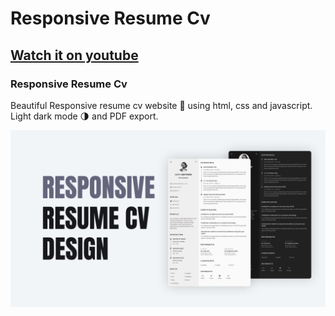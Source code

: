 # Responsive Resume Cv
## [Watch it on youtube]()
### Responsive Resume Cv
Beautiful Responsive resume cv website 📄 using html, css and javascript. Light dark mode 🌗 and PDF export.

![Resume cv](/preview.png)

